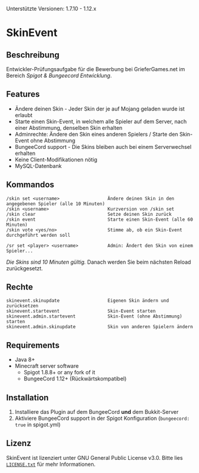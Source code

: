 Unterstützte Versionen: 1.7.10 - 1.12.x

# SkinEvent
## Beschreibung
Entwickler-Prüfungsaufgabe für die Bewerbung bei GrieferGames.net im Bereich _Spigot & Bungeecord Entwicklung_.

## Features


* Ändere deinen Skin - Jeder Skin der je auf Mojang geladen wurde ist erlaubt
* Starte einen Skin-Event, in welchem alle Spieler auf dem Server, nach einer Abstimmung, denselben Skin erhalten
* Adminrechte: Ändere den Skin eines anderen Spielers / Starte den Skin-Event ohne Abstimmung
* BungeeCord support - Die Skins bleiben auch bei einem Serverwechsel erhalten
* Keine Client-Modifikationen nötig
* MySQL-Datenbank

## Kommandos

    /skin set <username>                  Ändere deinen Skin in den angegebenen Spieler (alle 10 Minuten)
    /skin <username>                      Kurzversion von /skin set
    /skin clear                           Setze deinen Skin zurück
    /skin event                           Starte einen Skin-Event (alle 60 Minuten)
    /skin vote <yes/no>                   Stimme ab, ob ein Skin-Event durchgeführt werden soll
                
    /sr set <player> <username>           Admin: Ändert den Skin von einem Spieler...

_Die Skins sind 10 Minuten gültig._ Danach werden Sie beim nächsten Reload zurückgesetzt.

## Rechte

    skinevent.skinupdate                  Eigenen Skin ändern und zurücksetzen
    skinevent.startevent                  Skin-Event starten
    skinevent.admin.startevent            Skin-Event (ohne Abstimmung) starten
    skinevent.admin.skinupdate            Skin von anderen Spielern ändern

## Requirements

* Java 8+
* Minecraft server software
    * Spigot 1.8.8+ or any fork of it
    * BungeeCord 1.12+ (Rückwärtskompatibel)

## Installation

1. Installiere das Plugin auf dem BungeeCord **und** dem Bukkit-Server
2. Aktiviere BungeeCord support in der Spigot Konfiguration (`bungeecord: true` in spigot.yml)

## Lizenz
SkinEvent ist lizenziert unter  GNU General Public License v3.0. Bitte lies [`LICENSE.txt`](hhttps://github.com/dev-braini/SkinEvent/blob/master/LICENSE) für mehr Informationen.